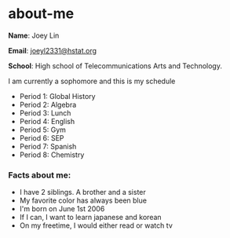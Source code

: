 # about-me
**Name**: Joey Lin

**Email**: joeyl2331@hstat.org

**School**: High school of Telecommunications Arts and Technology.

I am currently a sophomore and this is my schedule

* Period 1: Global History
* Period 2: Algebra 
* Period 3: Lunch
* Period 4: English
* Period 5: Gym
* Period 6: SEP
* Period 7: Spanish
* Period 8: Chemistry 

### Facts about me: 
* I have 2 siblings. A brother and a sister
* My favorite color has always been blue
* I'm born on June 1st 2006
* If I can, I want to learn japanese and korean
* On my freetime, I would either read or watch tv